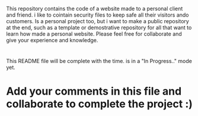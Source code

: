 This repository contains the code of a website made to a personal client and friend.
i like to cointain security files to keep safe all their visitors ando customers.
Is a personal project too, but i want to make a public repository at the end, such as a template or demostrative repository for all that want to learn how made a personal website.
Please feel free for collaborate and give your experience and knowledge.
#
#
#
#
#
This README file will be complete with the time. is in a "In Progress.." mode yet.
#
# Add your comments in this file and collaborate to complete the project :) 
#

